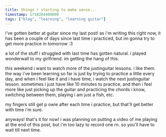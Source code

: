 ```yaml
---
title: things r starting to make sense...
timestamp: 1710284400000
tags: ["blog", "learning", "learning guitar"]
---
```


i've gotten better at guitar since my last post! as i'm writing this right now, it has been a couple of days since last time i practiced, but im gonna try to get more practice in tomorrow :3

a lot of the stuff i struggled with last time has gotten natural. i played wonderwall to my girlfriend. im getting the hang of this.

this weekend i want to watch more of the justinguitar lessons. i like them. the way i've been learning so far is just by trying to practice a little every day,
and when i feel like it and i have time, i watch the next justinguitar lesson. sometimes i just have like 10 minutes to practice, and then i feel more like just
picking up the guitar and practicing the chords i know, switching between them, playing i am just a fish, etc.

my fingers still get p owie after each time i practice, but that'll get better with time i'm sure.

anyways! that's it for now! i was planning on putting a video of me playing at the end of this post, but i'm too lazy to record one rn. so you'll have to wait till next time.